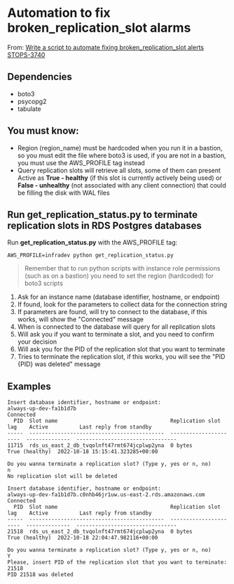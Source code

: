 # Automation to fix broken_replication_slot alarms

From: [Write a script to automate fixing broken_replication_slot alerts STOPS-3740](https://jira.autodesk.com/browse/STOPS-3740)

## Dependencies

- boto3
- psycopg2
- tabulate

## You must know:
- Region (region_name) must be hardcoded when you run it in a bastion, so you must edit the file where boto3 is used, if you are not in a bastion, you must use the AWS_PROFILE tag instead
- Query replication slots will retrieve all slots, some of them can present Active as **True - healthy** (if this slot is currently actively being used) or **False - unhealthy** (not associated with any client connection) that could be filling the disk with WAL files 

## Run get_replication_status.py to terminate replication slots in RDS Postgres databases

Run **get_replication_status.py** with the AWS_PROFILE tag:

```console
AWS_PROFILE=infradev python get_replication_status.py
```

> Remember that to run python scripts with instance role permissions (such as on a bastion) you need to set the region (hardcoded) for boto3 scripts

1. Ask for an instance name (database identifier, hostname, or endpoint)
2. If found, look for the parameters to collect data for the connection string
3. If parameters are found, will try to connect to the database, if this works, will show the "Connected" message
4. When is connected to the database will query for all replication slots
5. Will ask you if you want to terminate a slot, and you need to confirm your decision
6. Will ask you for the PID of the replication slot that you want to terminate
7. Tries to terminate the replication slot, if this works, you will see the "PID {PID} was deleted" message

## Examples

```console
Insert database identifier, hostname or endpoint:
always-up-dev-fa1b1d7b
Connected
  PID  Slot name                                    Replication slot lag    Active          Last reply from standby
-----  -------------------------------------------  ----------------------  --------------  --------------------------------
11715  rds_us_east_2_db_tvqolnft47rmt674jcplwp2yna  0 bytes                 True (healthy)  2022-10-18 15:15:41.323285+00:00

Do you wanna terminate a replication slot? (Type y, yes or n, no)
n
No replication slot will be deleted
```

```console
Insert database identifier, hostname or endpoint:
always-up-dev-fa1b1d7b.c0nhb46jr1uw.us-east-2.rds.amazonaws.com
Connected
  PID  Slot name                                    Replication slot lag    Active          Last reply from standby
-----  -------------------------------------------  ----------------------  --------------  --------------------------------
21518  rds_us_east_2_db_tvqolnft47rmt674jcplwp2yna  0 bytes                 True (healthy)  2022-10-18 22:04:47.982116+00:00

Do you wanna terminate a replication slot? (Type y, yes or n, no)
Y
Please, insert PID of the replication slot that you want to terminate:
21518
PID 21518 was deleted
```

